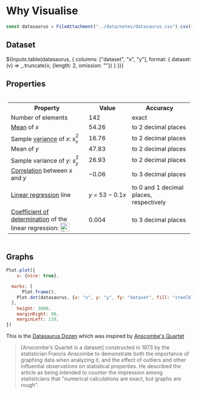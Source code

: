 # Why Visualise


```js
const datasaurus = FileAttachment("../data/notes/datasaurus.csv").csv({typed: true})
```

## Dataset

<div class="card"  style="padding: 0;">
${Inputs.table(datasaurus, {
    columns: ["dataset", "x", "y"],
    format: {
      dataset: (v) => _.truncate(v, {length: 2, omission: ""})
    }
})}
</div>

## Properties

<div class="card"  style="padding: 5;">
<table class="wikitable">
<tbody><tr>
<th>Property
</th>
<th>Value
</th>
<th>Accuracy
</th></tr>
<tr>
<td>Number of elements
</td>
<td>142
</td>
<td>exact
</td></tr>
<tr>
<td><a href="https://en.wikipedia.org//wiki/Mean" title="Mean">Mean</a> of <i>x</i>
</td>
<td>54.26
</td>
<td>to 2 decimal places
</td></tr>
<tr>
<td>Sample <a href="https://en.wikipedia.org//wiki/Variance" title="Variance">variance</a> of <i>x</i>: <i>s</i><span class="nowrap"><span style="display:inline-block;margin-bottom:-0.3em;vertical-align:-0.4em;line-height:1.2em;font-size:80%;text-align:left"><sup style="font-size:inherit;line-height:inherit;vertical-align:baseline">2</sup><br><sub style="font-size:inherit;line-height:inherit;vertical-align:baseline"><i>x</i></sub></span></span>
</td>
<td>16.76
</td>
<td>to 2 decimal places
</td></tr>
<tr>
<td>Mean of <i>y</i>
</td>
<td>47.83
</td>
<td>to 2 decimal places
</td></tr>
<tr>
<td>Sample variance of <i>y</i>: <i>s</i><span class="nowrap"><span style="display:inline-block;margin-bottom:-0.3em;vertical-align:-0.4em;line-height:1.2em;font-size:80%;text-align:left"><sup style="font-size:inherit;line-height:inherit;vertical-align:baseline">2</sup><br><sub style="font-size:inherit;line-height:inherit;vertical-align:baseline"><i>y</i></sub></span></span>
</td>
<td>26.93
</td>
<td>to 2 decimal places
</td></tr>
<tr>
<td><a href="https://en.wikipedia.org//wiki/Correlation" title="Correlation">Correlation</a> between <i>x</i> and <i>y</i>
</td>
<td>−0.06
</td>
<td>to 3 decimal places
</td></tr>
<tr>
<td><a href="https://en.wikipedia.org//wiki/Linear_regression" title="Linear regression">Linear regression</a> line
</td>
<td><i>y</i>&nbsp;=&nbsp;53&nbsp;−&nbsp;0.1<i>x</i>
</td>
<td>to 0 and 1 decimal places, respectively
</td></tr>
<tr>
<td><a href="https://en.wikipedia.org//wiki/Coefficient_of_determination" title="Coefficient of determination">Coefficient of determination</a> of the linear regression: <span class="mwe-math-element"><span class="mwe-math-mathml-inline mwe-math-mathml-a11y" style="display: none;"></span><img src="https://wikimedia.org/api/rest_v1/media/math/render/svg/5ce07e278be3e058a6303de8359f8b4a4288264a" class="mwe-math-fallback-image-inline mw-invert skin-invert" aria-hidden="true" style="vertical-align: -0.338ex; width:2.818ex; height:2.676ex;" alt="{\displaystyle R^{2}}"></span>
</td>
<td>0.004
</td>
<td>to 3 decimal places
</td></tr></tbody></table>


</div>

## Graphs

```js
Plot.plot({
    x: {nice: true},

  marks: [
      Plot.frame(),
    Plot.dot(datasaurus, {x: "x", y: "y", fy: "dataset", fill: "steelblue"})
  ],
    height: 3000,
    marginRight: 90,
    marginLeft: 110,
})
```

This is the [Datasaurus Dozen](https://en.wikipedia.org/wiki/Datasaurus_dozen) which was inspired by [Anscombe's Quartet](https://en.wikipedia.org/wiki/Anscombe%27s_quartet)

> [Anscombe's Quartet is a dataset]  constructed in 1973 by the statistician Francis Anscombe to demonstrate both the importance of graphing data when analyzing it, and the effect of outliers and other influential observations on statistical properties. He described the article as being intended to counter the impression among statisticians that "numerical calculations are exact, but graphs are rough".

